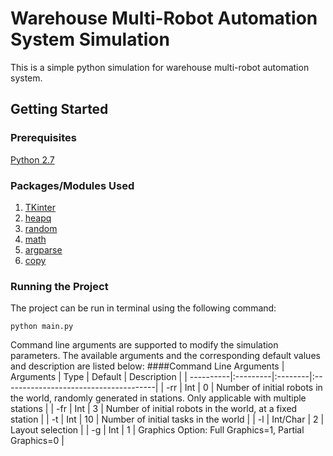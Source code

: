 # Warehouse Multi-Robot Automation System Simulation

This is a simple python simulation for warehouse multi-robot automation system.

## Getting Started

### Prerequisites
[Python 2.7](https://www.python.org/download/releases/2.7/)

### Packages/Modules Used
1.  [TKinter](https://docs.python.org/2/library/tkinter.html)
2.  [heapq](https://docs.python.org/2/library/heapq.html)
3.  [random](https://docs.python.org/2/library/random.html)
4.  [math](https://docs.python.org/2/library/math.html#module-math)
5.  [argparse](https://docs.python.org/2/howto/argparse.html)
6.  [copy](https://docs.python.org/2/library/copy.html)

### Running the Project
The project can be run in terminal using the following command:
```
python main.py
```

Command line arguments are supported to modify the simulation parameters. The available arguments and the corresponding default values and description are listed below:
####Command Line Arguments
| Arguments | Type     | Default | Description                           |
| ----------|:---------|:--------|:--------------------------------------|
| -rr       | Int      | 0       | Number of initial robots in the world, randomly generated in stations. Only applicable with multiple stations |
| -fr       | Int      | 3       | Number of initial robots in the world, at a fixed station |
| -t        | Int      | 10      | Number of initial tasks in the world  |
| -l        | Int/Char | 2       | Layout selection                      |
| -g        | Int      | 1       | Graphics Option: Full Graphics=1, Partial Graphics=0 |
